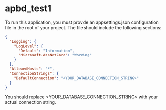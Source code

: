 # apbd_test1
To run this application, you must provide an appsettings.json configuration file in the root of your project. The file should include the following sections:

```json
{
  "Logging": {
    "LogLevel": {
      "Default": "Information",
      "Microsoft.AspNetCore": "Warning"
    }
  },
  "AllowedHosts": "*",
  "ConnectionStrings": {
    "DefaultConnection": "<YOUR_DATABASE_CONNECTION_STRING>"
  }
}
```

You should replace <YOUR_DATABASE_CONNECTION_STRING> with your actual connection string.